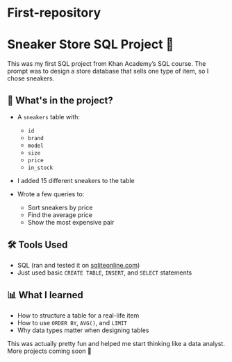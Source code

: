 # First-repository
# Sneaker Store SQL Project 👟

This was my first SQL project from Khan Academy’s SQL course. The prompt was to design a store database that sells one type of item, so I chose sneakers.

## 🏪 What's in the project?

* A `sneakers` table with:

  * `id`
  * `brand`
  * `model`
  * `size`
  * `price`
  * `in_stock`
* I added 15 different sneakers to the table
* Wrote a few queries to:

  * Sort sneakers by price
  * Find the average price
  * Show the most expensive pair

## 🛠️ Tools Used

* SQL (ran and tested it on [sqliteonline.com](https://sqliteonline.com))
* Just used basic `CREATE TABLE`, `INSERT`, and `SELECT` statements

## 📊 What I learned

* How to structure a table for a real-life item
* How to use `ORDER BY`, `AVG()`, and `LIMIT`
* Why data types matter when designing tables

This was actually pretty fun and helped me start thinking like a data analyst. More projects coming soon 👀
